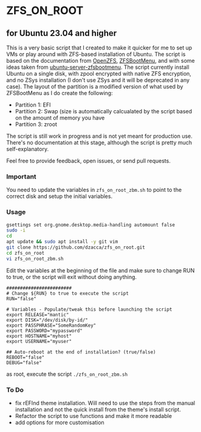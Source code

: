 # ZFS_ON_ROOT

## for Ubuntu 23.04 and higher

This is a very basic script that I created to make it quicker for me
to set up VMs or play around with ZFS-based installation of Ubuntu.
The script is based on the documentation from
[OpenZFS](https://openzfs.github.io/openzfs-docs/Getting%20Started/Ubuntu/Ubuntu%2022.04%20Root%20on%20ZFS.html#step-5-grub-installation), [ZFSBootMenu](https://docs.zfsbootmenu.org/en/v2.2.x/index.html), and with some ideas taken from  [ubuntu-server-zfsbootmenu](https://github.hscsec.cn/Sithuk/ubuntu-server-zfsbootmenu).
The script currently install Ubuntu on a single disk, with zpool encrypted with native ZFS encryption, and no ZSys installation (I don't use ZSys and it will be deprecated in any case). The layout of the partition is a modified version of what used by ZFSBootMenu as I do create the following:

- Partition 1: EFI
- Partition 2: Swap (size is automatically calcualated by the script based on the amount of memory you have
- Partition 3: zroot

The script is still work in progress and is not yet meant for production use.
There's no documentation at this stage, although the script is pretty much self-explanatory.

Feel free to provide feedback, open issues, or send pull requests.

### Important

You need to update the variables in `zfs_on_root_zbm.sh` to point to the correct
disk and setup the initial variables.

### Usage

```bash
gsettings set org.gnome.desktop.media-handling automount false
sudo -i 
cd
apt update && sudo apt install -y git vim
git clone https://github.com/dzacca/zfs_on_root.git
cd zfs_on_root
vi zfs_on_root_zbm.sh
```

Edit the variables at the beginning of the file and make sure to change RUN to true, or the script will exit without doing anything.

```
########################
# Change ${RUN} to true to execute the script
RUN="false"

# Variables - Populate/tweak this before launching the script
export RELEASE="mantic"
export DISK="/dev/disk/by-id/"
export PASSPHRASE="SomeRandomKey"
export PASSWORD="mypassword"
export HOSTNAME="myhost"
export USERNAME="myuser"

## Auto-reboot at the end of installation? (true/false)
REBOOT="false" 
DEBUG="false"
```

as root, execute the script `./zfs_on_root_zbm.sh`

### To Do
- fix rEFInd theme installation. Will need to use the steps from the manual installation and not the quick install from the theme's install script.
- Refactor the script to use functions and make it more readable
- add options for more customisation

